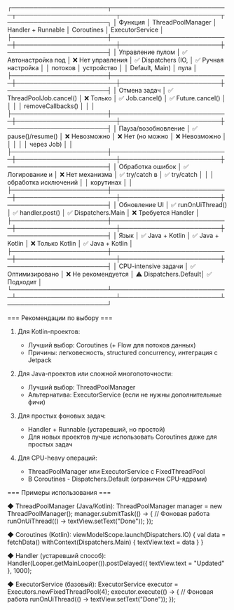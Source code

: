 ┌──────────────────────┬───────────────────────────┬───────────────────────┬───────────────────────┬───────────────────────┐
│       Функция        │   ThreadPoolManager       │   Handler + Runnable  │      Coroutines       │    ExecutorService    │
├──────────────────────┼───────────────────────────┼───────────────────────┼───────────────────────┼───────────────────────┤
│ Управление пулом     │ ✅ Автонастройка под      │ ❌ Нет управления     │ ✅ Dispatchers (IO,   │ ✅ Ручная настройка   │
│ потоков              │    устройство             │                       │    Default, Main)     │    пула               │
├──────────────────────┼───────────────────────────┼───────────────────────┼───────────────────────┼───────────────────────┤
│ Отмена задач         │ ✅ ThreadPoolJob.cancel() │ ❌ Только             │ ✅ Job.cancel()       │ ✅ Future.cancel()    │
│                      │                           │   removeCallbacks()   │                       │                       │
├──────────────────────┼───────────────────────────┼───────────────────────┼───────────────────────┼───────────────────────┤
│ Пауза/возобновление  │ ✅ pause()/resume()      │ ❌ Невозможно         │ ❌ Нет (но можно      │ ❌ Невозможно         │
│                      │                           │                       │   через Job)          │                       │
├──────────────────────┼───────────────────────────┼───────────────────────┼───────────────────────┼───────────────────────┤
│ Обработка ошибок     │ ✅ Логирование и         │ ❌ Нет механизма      │ ✅ try/catch в        │ ✅ try/catch         │
│                      │    обработка исключений   │                       │   корутинах           │                       │
├──────────────────────┼───────────────────────────┼───────────────────────┼───────────────────────┼───────────────────────┤
│ Обновление UI        │ ✅ runOnUiThread()       │ ✅ handler.post()     │ ✅ Dispatchers.Main   │ ❌ Требуется Handler  │
├──────────────────────┼───────────────────────────┼───────────────────────┼───────────────────────┼───────────────────────┤
│ Язык                 │ ✅ Java + Kotlin         │ ✅ Java + Kotlin      │ ❌ Только Kotlin      │ ✅ Java + Kotlin      │
├──────────────────────┼───────────────────────────┼───────────────────────┼───────────────────────┼───────────────────────┤
│ CPU-intensive задачи │ ✅ Оптимизировано        │ ❌ Не рекомендуется   │ ⚠️ Dispatchers.Default│ ✅ Подходит           │
└──────────────────────┴───────────────────────────┴───────────────────────┴───────────────────────┴───────────────────────┘

=== Рекомендации по выбору ===

1. Для Kotlin-проектов:
   - Лучший выбор: Coroutines (+ Flow для потоков данных)
   - Причины: легковесность, structured concurrency, интеграция с Jetpack

2. Для Java-проектов или сложной многопоточности:
   - Лучший выбор: ThreadPoolManager
   - Альтернатива: ExecutorService (если не нужны дополнительные фичи)

3. Для простых фоновых задач:
   - Handler + Runnable (устаревший, но простой)
   - Для новых проектов лучше использовать Coroutines даже для простых задач

4. Для CPU-heavy операций:
   - ThreadPoolManager или ExecutorService с FixedThreadPool
   - В Coroutines - Dispatchers.Default (ограничен CPU-ядрами)

=== Примеры использования ===

◆ ThreadPoolManager (Java/Kotlin):
ThreadPoolManager manager = new ThreadPoolManager();
manager.submitTask(() -> {
    // Фоновая работа
    runOnUiThread(() -> textView.setText("Done"));
});

◆ Coroutines (Kotlin):
viewModelScope.launch(Dispatchers.IO) {
    val data = fetchData()
    withContext(Dispatchers.Main) {
        textView.text = data
    }
}

◆ Handler (устаревший способ):
Handler(Looper.getMainLooper()).postDelayed({
    textView.text = "Updated"
}, 1000);

◆ ExecutorService (базовый):
ExecutorService executor = Executors.newFixedThreadPool(4);
executor.execute(() -> {
    // Фоновая работа
    runOnUiThread(() -> textView.setText("Done"));
});

